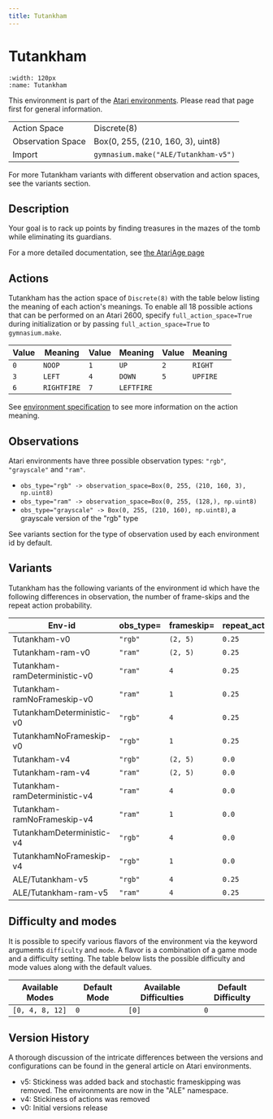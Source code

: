 ```yaml
---
title: Tutankham
---
```


# Tutankham

```{figure} ../_static/videos/environments/tutankham.gif
:width: 120px
:name: Tutankham
```

This environment is part of the <a href='..'>Atari environments</a>. Please read that page first for general information.

|   |   |
|---|---|
| Action Space | Discrete(8) |
| Observation Space | Box(0, 255, (210, 160, 3), uint8) |
| Import | `gymnasium.make("ALE/Tutankham-v5")` |

For more Tutankham variants with different observation and action spaces, see the variants section.

## Description

Your goal is to rack up points by finding treasures in the mazes of the tomb while eliminating its guardians.

For a more detailed documentation, see [the AtariAge page](https://atariage.com/manual_html_page.php?SoftwareLabelID=572)

## Actions

Tutankham has the action space of `Discrete(8)` with the table below listing the meaning of each action's meanings.
To enable all 18 possible actions that can be performed on an Atari 2600, specify `full_action_space=True` during
initialization or by passing `full_action_space=True` to `gymnasium.make`.

| Value   | Meaning     | Value   | Meaning    | Value   | Meaning   |
|---------|-------------|---------|------------|---------|-----------|
| `0`     | `NOOP`      | `1`     | `UP`       | `2`     | `RIGHT`   |
| `3`     | `LEFT`      | `4`     | `DOWN`     | `5`     | `UPFIRE`  |
| `6`     | `RIGHTFIRE` | `7`     | `LEFTFIRE` |         |           |

See [environment specification](../env-spec) to see more information on the action meaning.

## Observations

Atari environments have three possible observation types: `"rgb"`, `"grayscale"` and `"ram"`.

- `obs_type="rgb" -> observation_space=Box(0, 255, (210, 160, 3), np.uint8)`
- `obs_type="ram" -> observation_space=Box(0, 255, (128,), np.uint8)`
- `obs_type="grayscale" -> Box(0, 255, (210, 160), np.uint8)`, a grayscale version of the "rgb" type

See variants section for the type of observation used by each environment id by default.


## Variants

Tutankham has the following variants of the environment id which have the following differences in observation,
the number of frame-skips and the repeat action probability.

| Env-id                        | obs_type=   | frameskip=   | repeat_action_probability=   |
|-------------------------------|-------------|--------------|------------------------------|
| Tutankham-v0                  | `"rgb"`     | `(2, 5)`     | `0.25`                       |
| Tutankham-ram-v0              | `"ram"`     | `(2, 5)`     | `0.25`                       |
| Tutankham-ramDeterministic-v0 | `"ram"`     | `4`          | `0.25`                       |
| Tutankham-ramNoFrameskip-v0   | `"ram"`     | `1`          | `0.25`                       |
| TutankhamDeterministic-v0     | `"rgb"`     | `4`          | `0.25`                       |
| TutankhamNoFrameskip-v0       | `"rgb"`     | `1`          | `0.25`                       |
| Tutankham-v4                  | `"rgb"`     | `(2, 5)`     | `0.0`                        |
| Tutankham-ram-v4              | `"ram"`     | `(2, 5)`     | `0.0`                        |
| Tutankham-ramDeterministic-v4 | `"ram"`     | `4`          | `0.0`                        |
| Tutankham-ramNoFrameskip-v4   | `"ram"`     | `1`          | `0.0`                        |
| TutankhamDeterministic-v4     | `"rgb"`     | `4`          | `0.0`                        |
| TutankhamNoFrameskip-v4       | `"rgb"`     | `1`          | `0.0`                        |
| ALE/Tutankham-v5              | `"rgb"`     | `4`          | `0.25`                       |
| ALE/Tutankham-ram-v5          | `"ram"`     | `4`          | `0.25`                       |

## Difficulty and modes

It is possible to specify various flavors of the environment via the keyword arguments `difficulty` and `mode`.
A flavor is a combination of a game mode and a difficulty setting. The table below lists the possible difficulty and mode values
along with the default values.

| Available Modes   | Default Mode   | Available Difficulties   | Default Difficulty   |
|-------------------|----------------|--------------------------|----------------------|
| `[0, 4, 8, 12]`   | `0`            | `[0]`                    | `0`                  |

## Version History

A thorough discussion of the intricate differences between the versions and configurations can be found in the general article on Atari environments.

* v5: Stickiness was added back and stochastic frameskipping was removed. The environments are now in the "ALE" namespace.
* v4: Stickiness of actions was removed
* v0: Initial versions release
